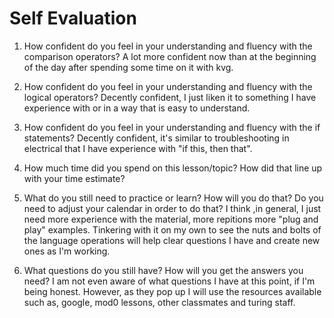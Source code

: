 # Self Evaluation

1. How confident do you feel in your understanding and fluency with the comparison operators?
    A lot more confident now than at the beginning of the day after spending some time on it with kvg.
1. How confident do you feel in your understanding and fluency with the logical operators?
    Decently confident, I just liken it to something I have experience with or in a way that is easy to understand.

1. How confident do you feel in your understanding and fluency with the if statements?
    Decently confident, it's similar to troubleshooting in electrical that I have experience with "if this, then that".

1. How much time did you spend on this lesson/topic? How did that line up with your time estimate?

1. What do you still need to practice or learn? How will you do that? Do you need to adjust your calendar in order to do that?
    I think ,in general, I just need more experience with the material, more repitions more "plug and play" examples. Tinkering with it on my own to see the nuts and bolts of the language operations will help clear questions I have and create new ones as I'm working.

1. What questions do you still have? How will you get the answers you need?
    I am not even aware of what questions I have at this point, if I'm being honest. However, as they pop up I will use the resources available such as, google, mod0 lessons, other classmates and turing staff.
